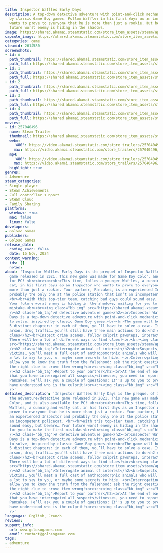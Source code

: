 ```yaml
---
title: Inspector Waffles Early Days
description: A top-down detective adventure with point-and-click mechanics, inspired
  by classic Game Boy games. Follow Waffles in his first days as an inspector who
  wants to prove to everyone that he is more than just a rookie. But beware… Your
  future worst enemy is hiding in the shadows.
image: https://shared.akamai.steamstatic.com/store_item_assets/steam/apps/2614580/header.jpg?t=1731686506
capsule_image: https://shared.akamai.steamstatic.com/store_item_assets/steam/apps/2614580/capsule_231x87.jpg?t=1731686506
categories: game
steamid: 2614580
screenshots:
- id: 0
  path_thumbnail: https://shared.akamai.steamstatic.com/store_item_assets/steam/apps/2614580/ss_122615594764aff136f054f93237e06bfdeab957.600x338.jpg?t=1731686506
  path_full: https://shared.akamai.steamstatic.com/store_item_assets/steam/apps/2614580/ss_122615594764aff136f054f93237e06bfdeab957.1920x1080.jpg?t=1731686506
- id: 1
  path_thumbnail: https://shared.akamai.steamstatic.com/store_item_assets/steam/apps/2614580/ss_95862eccdd7daf89d7968a9e9c15127460c9717c.600x338.jpg?t=1731686506
  path_full: https://shared.akamai.steamstatic.com/store_item_assets/steam/apps/2614580/ss_95862eccdd7daf89d7968a9e9c15127460c9717c.1920x1080.jpg?t=1731686506
- id: 2
  path_thumbnail: https://shared.akamai.steamstatic.com/store_item_assets/steam/apps/2614580/ss_bbe81d1b4a6f0ca87ffe6df1239378dc993a31a1.600x338.jpg?t=1731686506
  path_full: https://shared.akamai.steamstatic.com/store_item_assets/steam/apps/2614580/ss_bbe81d1b4a6f0ca87ffe6df1239378dc993a31a1.1920x1080.jpg?t=1731686506
- id: 3
  path_thumbnail: https://shared.akamai.steamstatic.com/store_item_assets/steam/apps/2614580/ss_66f70636259618ee15acd782981441ff14d4f77d.600x338.jpg?t=1731686506
  path_full: https://shared.akamai.steamstatic.com/store_item_assets/steam/apps/2614580/ss_66f70636259618ee15acd782981441ff14d4f77d.1920x1080.jpg?t=1731686506
- id: 4
  path_thumbnail: https://shared.akamai.steamstatic.com/store_item_assets/steam/apps/2614580/ss_724ee420b27acc289c82db4099526e6b6015def7.600x338.jpg?t=1731686506
  path_full: https://shared.akamai.steamstatic.com/store_item_assets/steam/apps/2614580/ss_724ee420b27acc289c82db4099526e6b6015def7.1920x1080.jpg?t=1731686506
movies:
- id: 257040496
  name: Steam Trailer
  thumbnail: https://shared.akamai.steamstatic.com/store_item_assets/steam/apps/257040496/movie.293x165.jpg?t=1721920679
  webm:
    '480': https://video.akamai.steamstatic.com/store_trailers/257040496/movie480_vp9.webm?t=1721920679
    max: https://video.akamai.steamstatic.com/store_trailers/257040496/movie_max_vp9.webm?t=1721920679
  mp4:
    '480': https://video.akamai.steamstatic.com/store_trailers/257040496/movie480.mp4?t=1721920679
    max: https://video.akamai.steamstatic.com/store_trailers/257040496/movie_max.mp4?t=1721920679
  highlight: true
genres:
- Adventure
steam_categories:
- Single-player
- Steam Achievements
- Full controller support
- Steam Cloud
- Family Sharing
platforms:
  windows: true
  mac: false
  linux: false
developers:
- Goloso Games
publishers:
- Goloso Games
release_date:
  coming_soon: false
  date: 15 Nov, 2024
content_warning:
  ids: []
  notes:
about: 'Inspector Waffles Early Days is the prequel of Inspector Waffles, the adventure/detective
  game released in 2021. This new game was made for Game Boy Color, and is also available
  for PC! <br><br><br><br>This time, follow a younger Waffles, a cunning and witty
  cat, in his first days as an Inspector who wants to prove to everyone that he is
  more than just a rookie. Your partner, Pancakes, is an experienced Inspector and
  probably the only one at the police station that isn’t an incompetent policecat.
  <br><br>With this top-tier team, catching bad guys could sound easy, but beware…
  Your future worst enemy is hiding in the shadows, waiting for you to make the first
  mistake.<br><br><img class="bb_img" src="https://shared.akamai.steamstatic.com/store_item_assets/steam/apps/2614580/extras/QuickTrailer2.gif?t=1731686506"
  /><h2 class="bb_tag">A detective adventure game</h2><br>Inspector Waffles Early
  Days is a top-down detective adventure with point-and-click mechanics and puzzles
  to solve, inspired by classic Game Boy games.<br><br>The game will be divided in
  5 distinct chapters: in each of them, you’ll have to solve a case. It could be theft,
  arson, drug traffic… you’ll still have three main actions to do:<h2 class="bb_tag">Find
  clues</h2><br>Inspect crime scenes, follow culprit pawsteps, interact with decors…
  There will be a lot of different ways to find clues!<br><br><img class="bb_img"
  src="https://shared.akamai.steamstatic.com/store_item_assets/steam/apps/2614580/extras/PeepLuna2.gif?t=1731686506"
  /><h2 class="bb_tag">Interrogate animal of interest</h2><br>Suspects, witnesses,
  victims… you’ll meet a full cast of anthropomorphic animals who will have maybe
  a lot to say to you, or maybe some secrets to hide. <br>Interrogating them will
  allow you to know the truth from the falsehood: ask the right questions, and use
  the right clue to prove them wrong!<br><br><img class="bb_img" src="https://shared.akamai.steamstatic.com/store_item_assets/steam/apps/2614580/extras/FirstQuestion.gif?t=1731686506"
  /><h2 class="bb_tag">Report to your partner</h2><br>At the end of each case, after
  that you have interrogated all suspects/witnesses, you need to report to your partner,
  Pancakes. He’ll ask you a couple of questions: It''s up to you to prove that you
  have understood who is the culprit!<br><br><img class="bb_img" src="https://shared.akamai.steamstatic.com/store_item_assets/steam/apps/2614580/extras/Report.gif?t=1731686506"
  />'
detailed_description: 'Inspector Waffles Early Days is the prequel of Inspector Waffles,
  the adventure/detective game released in 2021. This new game was made for Game Boy
  Color, and is also available for PC! <br><br><br><br>This time, follow a younger
  Waffles, a cunning and witty cat, in his first days as an Inspector who wants to
  prove to everyone that he is more than just a rookie. Your partner, Pancakes, is
  an experienced Inspector and probably the only one at the police station that isn’t
  an incompetent policecat. <br><br>With this top-tier team, catching bad guys could
  sound easy, but beware… Your future worst enemy is hiding in the shadows, waiting
  for you to make the first mistake.<br><br><img class="bb_img" src="https://shared.akamai.steamstatic.com/store_item_assets/steam/apps/2614580/extras/QuickTrailer2.gif?t=1731686506"
  /><h2 class="bb_tag">A detective adventure game</h2><br>Inspector Waffles Early
  Days is a top-down detective adventure with point-and-click mechanics and puzzles
  to solve, inspired by classic Game Boy games.<br><br>The game will be divided in
  5 distinct chapters: in each of them, you’ll have to solve a case. It could be theft,
  arson, drug traffic… you’ll still have three main actions to do:<h2 class="bb_tag">Find
  clues</h2><br>Inspect crime scenes, follow culprit pawsteps, interact with decors…
  There will be a lot of different ways to find clues!<br><br><img class="bb_img"
  src="https://shared.akamai.steamstatic.com/store_item_assets/steam/apps/2614580/extras/PeepLuna2.gif?t=1731686506"
  /><h2 class="bb_tag">Interrogate animal of interest</h2><br>Suspects, witnesses,
  victims… you’ll meet a full cast of anthropomorphic animals who will have maybe
  a lot to say to you, or maybe some secrets to hide. <br>Interrogating them will
  allow you to know the truth from the falsehood: ask the right questions, and use
  the right clue to prove them wrong!<br><br><img class="bb_img" src="https://shared.akamai.steamstatic.com/store_item_assets/steam/apps/2614580/extras/FirstQuestion.gif?t=1731686506"
  /><h2 class="bb_tag">Report to your partner</h2><br>At the end of each case, after
  that you have interrogated all suspects/witnesses, you need to report to your partner,
  Pancakes. He’ll ask you a couple of questions: It''s up to you to prove that you
  have understood who is the culprit!<br><br><img class="bb_img" src="https://shared.akamai.steamstatic.com/store_item_assets/steam/apps/2614580/extras/Report.gif?t=1731686506"
  />'
languages: English, French
reviews:
support_info:
  url: www.golosogames.com
  email: contact@golosogames.com
tags:
- adventure
---
```

